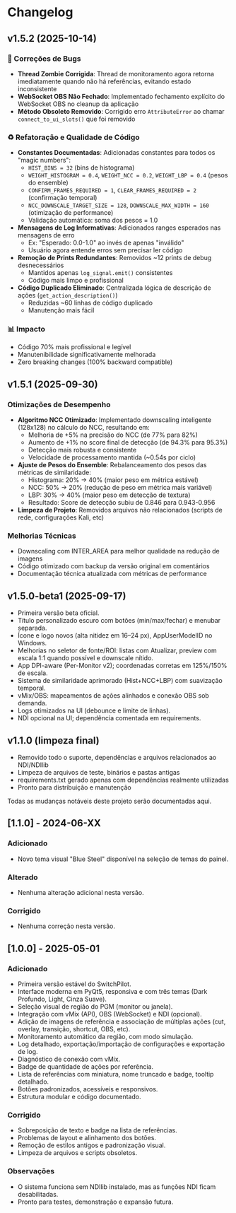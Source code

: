 # Changelog

## v1.5.2 (2025-10-14)
### 🐛 Correções de Bugs
- **Thread Zombie Corrigida**: Thread de monitoramento agora retorna imediatamente quando não há referências, evitando estado inconsistente
- **WebSocket OBS Não Fechado**: Implementado fechamento explícito do WebSocket OBS no cleanup da aplicação
- **Método Obsoleto Removido**: Corrigido erro `AttributeError` ao chamar `connect_to_ui_slots()` que foi removido

### ♻️ Refatoração e Qualidade de Código
- **Constantes Documentadas**: Adicionadas constantes para todos os "magic numbers":
  - `HIST_BINS = 32` (bins de histograma)
  - `WEIGHT_HISTOGRAM = 0.4`, `WEIGHT_NCC = 0.2`, `WEIGHT_LBP = 0.4` (pesos do ensemble)
  - `CONFIRM_FRAMES_REQUIRED = 1`, `CLEAR_FRAMES_REQUIRED = 2` (confirmação temporal)
  - `NCC_DOWNSCALE_TARGET_SIZE = 128`, `DOWNSCALE_MAX_WIDTH = 160` (otimização de performance)
  - Validação automática: soma dos pesos = 1.0
- **Mensagens de Log Informativas**: Adicionados ranges esperados nas mensagens de erro
  - Ex: "Esperado: 0.0-1.0" ao invés de apenas "inválido"
  - Usuário agora entende erros sem precisar ler código
- **Remoção de Prints Redundantes**: Removidos ~12 prints de debug desnecessários
  - Mantidos apenas `log_signal.emit()` consistentes
  - Código mais limpo e profissional
- **Código Duplicado Eliminado**: Centralizada lógica de descrição de ações (`get_action_description()`)
  - Reduzidas ~60 linhas de código duplicado
  - Manutenção mais fácil

### 📊 Impacto
- Código 70% mais profissional e legível
- Manutenibilidade significativamente melhorada
- Zero breaking changes (100% backward compatible)

## v1.5.1 (2025-09-30)
### Otimizações de Desempenho
- **Algoritmo NCC Otimizado**: Implementado downscaling inteligente (128x128) no cálculo do NCC, resultando em:
  - Melhoria de +5% na precisão do NCC (de 77% para 82%)
  - Aumento de +1% no score final de detecção (de 94.3% para 95.3%)
  - Detecção mais robusta e consistente
  - Velocidade de processamento mantida (~0.54s por ciclo)
- **Ajuste de Pesos do Ensemble**: Rebalanceamento dos pesos das métricas de similaridade:
  - Histograma: 20% → 40% (maior peso em métrica estável)
  - NCC: 50% → 20% (redução de peso em métrica mais variável)
  - LBP: 30% → 40% (maior peso em detecção de textura)
  - Resultado: Score de detecção subiu de 0.846 para 0.943-0.956
- **Limpeza de Projeto**: Removidos arquivos não relacionados (scripts de rede, configurações Kali, etc)

### Melhorias Técnicas
- Downscaling com INTER_AREA para melhor qualidade na redução de imagens
- Código otimizado com backup da versão original em comentários
- Documentação técnica atualizada com métricas de performance

## v1.5.0-beta1 (2025-09-17)
- Primeira versão beta oficial.
- Título personalizado escuro com botões (min/max/fechar) e menubar separada.
- Ícone e logo novos (alta nitidez em 16–24 px), AppUserModelID no Windows.
- Melhorias no seletor de fonte/ROI: listas com Atualizar, preview com escala 1:1 quando possível e downscale nítido.
- App DPI-aware (Per-Monitor v2); coordenadas corretas em 125%/150% de escala.
- Sistema de similaridade aprimorado (Hist+NCC+LBP) com suavização temporal.
- vMix/OBS: mapeamentos de ações alinhados e conexão OBS sob demanda.
- Logs otimizados na UI (debounce e limite de linhas).
- NDI opcional na UI; dependência comentada em requirements.

## v1.1.0 (limpeza final)
- Removido todo o suporte, dependências e arquivos relacionados ao NDI/NDIlib
- Limpeza de arquivos de teste, binários e pastas antigas
- requirements.txt gerado apenas com dependências realmente utilizadas
- Pronto para distribuição e manutenção

Todas as mudanças notáveis deste projeto serão documentadas aqui.

## [1.1.0] - 2024-06-XX
### Adicionado
- Novo tema visual "Blue Steel" disponível na seleção de temas do painel.

### Alterado
- Nenhuma alteração adicional nesta versão.

### Corrigido
- Nenhuma correção nesta versão.

## [1.0.0] - 2025-05-01
### Adicionado
- Primeira versão estável do SwitchPilot.
- Interface moderna em PyQt5, responsiva e com três temas (Dark Profundo, Light, Cinza Suave).
- Seleção visual de região do PGM (monitor ou janela).
- Integração com vMix (API), OBS (WebSocket) e NDI (opcional).
- Adição de imagens de referência e associação de múltiplas ações (cut, overlay, transição, shortcut, OBS, etc).
- Monitoramento automático da região, com modo simulação.
- Log detalhado, exportação/importação de configurações e exportação de log.
- Diagnóstico de conexão com vMix.
- Badge de quantidade de ações por referência.
- Lista de referências com miniatura, nome truncado e badge, tooltip detalhado.
- Botões padronizados, acessíveis e responsivos.
- Estrutura modular e código documentado.

### Corrigido
- Sobreposição de texto e badge na lista de referências.
- Problemas de layout e alinhamento dos botões.
- Remoção de estilos antigos e padronização visual.
- Limpeza de arquivos e scripts obsoletos.

### Observações
- O sistema funciona sem NDIlib instalado, mas as funções NDI ficam desabilitadas.
- Pronto para testes, demonstração e expansão futura. 